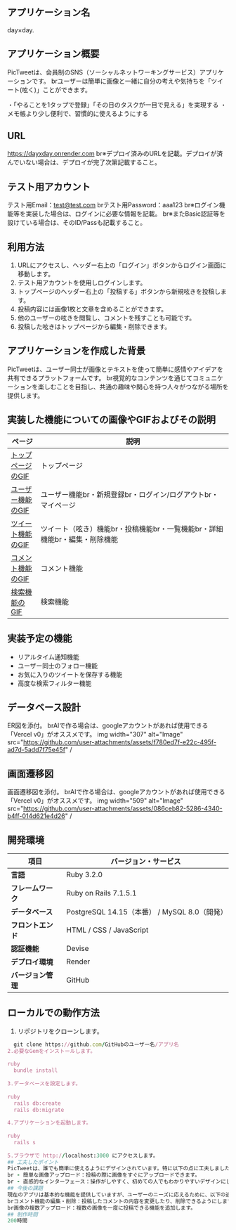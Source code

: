 ## アプリケーション名
day×day.

## アプリケーション概要
PicTweetは、会員制のSNS（ソーシャルネットワーキングサービス）アプリケーションです。
brユーザーは簡単に画像と一緒に自分の考えや気持ちを「ツイート(呟く)」ことができます。

・「やることを1タップで登録」「その日のタスクが一目で見える」を実現する
・メモ帳より少し便利で、習慣的に使えるようにする
## URL
<!-- https://◎◎◎◎.onrender.com -->
https://dayxday.onrender.com
br※デプロイ済みのURLを記載。デプロイが済んでいない場合は、デプロイが完了次第記載すること。

## テスト用アカウント
テスト用Email：test@test.com
brテスト用Password：aaa123
br※ログイン機能等を実装した場合は、ログインに必要な情報を記載。
br※またBasic認証等を設けている場合は、そのID/Passも記載すること。

## 利用方法
1. URLにアクセスし、ヘッダー右上の「ログイン」ボタンからログイン画面に移動します。
2. テスト用アカウントを使用しログインします。
3. トップページのヘッダー右上の「投稿する」ボタンから新規呟きを投稿します。
4. 投稿内容には画像1枚と文章を含めることができます。
5. 他のユーザーの呟きを閲覧し、コメントを残すことも可能です。
6. 投稿した呟きはトップページから編集・削除できます。

## アプリケーションを作成した背景
PicTweetは、ユーザー同士が画像とテキストを使って簡単に感情やアイデアを共有できるプラットフォームです。
br視覚的なコンテンツを通じてコミュニケーションを楽しむことを目指し、共通の趣味や関心を持つ人々がつながる場所を提供します。

## 実装した機能についての画像やGIFおよびその説明
|ページ|説明|
|---|------------------|
|[トップページのGIF](URL_TO_GIF)|トップページ　　　　　　　　　　　　　　　　　　　　　　|
|[ユーザー機能のGIF](URL_TO_GIF)|ユーザー機能br・新規登録br・ログイン/ログアウトbr・マイページ|
|[ツイート機能のGIF](URL_TO_GIF)|ツイート（呟き）機能br・投稿機能br・一覧機能br・詳細機能br・編集・削除機能|
|[コメント機能のGIF](URL_TO_GIF)|コメント機能|
|[検索機能のGIF](URL_TO_GIF)|検索機能|

## 実装予定の機能
- リアルタイム通知機能
- ユーザー同士のフォロー機能
- お気に入りのツイートを保存する機能
- 高度な検索フィルター機能

## データベース設計
ER図を添付。
brAIで作る場合は、googleアカウントがあれば使用できる「Vercel v0」がオススメです。
img width="307" alt="Image" src="https://github.com/user-attachments/assets/f780ed7f-e22c-495f-ad7d-5add7f75e45f" /


## 画面遷移図
画面遷移図を添付。
brAIで作る場合は、googleアカウントがあれば使用できる「Vercel v0」がオススメです。
img width="509" alt="Image" src="https://github.com/user-attachments/assets/086ceb82-5286-4340-b4ff-014d621e4d26" /


## 開発環境
| 項目               | バージョン・サービス |
|------------------|-----------------|
| **言語**        | Ruby 3.2.0 |
| **フレームワーク** | Ruby on Rails 7.1.5.1 |
| **データベース**  | PostgreSQL 14.15（本番） / MySQL 8.0（開発） |
| **フロントエンド** | HTML / CSS / JavaScript |
| **認証機能**    | Devise |
| **デプロイ環境** | Render |
| **バージョン管理** | GitHub |

## ローカルでの動作方法

1. リポジトリをクローンします。
```ruby
  git clone https://github.com/GitHubのユーザー名/アプリ名
2.必要なGemをインストールします。
 
ruby
  bundle install 
  
3.データベースを設定します。
 
ruby
  rails db:create
  rails db:migrate
  
4.アプリケーションを起動します。
 
ruby
  rails s
  
5.ブラウザで http://localhost:3000 にアクセスします。
## 工夫したポイント
PicTweetは、誰でも簡単に使えるようにデザインされています。特に以下の点に工夫しました。
br - 簡単な画像アップロード：投稿の際に画像をすぐにアップロードできます。
br - 直感的なインターフェース：操作がしやすく、初めての人でもわかりやすいデザインにしています。
## 今後の課題
現在のアプリは基本的な機能を提供していますが、ユーザーのニーズに応えるために、以下の追加機能を検討しています。
brコメント機能の編集・削除：投稿したコメントの内容を変更したり、削除できるようにします。
br画像の複数アップロード：複数の画像を一度に投稿できる機能を追加します。
## 制作時間
200時間
```
